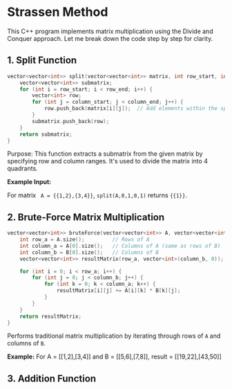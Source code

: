 # Strassen Method
This C++ program implements matrix multiplication using the Divide and Conquer approach. Let me break down the code step by step for clarity.

## 1. Split Function

``` C++
vector<vector<int>> split(vector<vector<int>> matrix, int row_start, int row_end, int column_start, int column_end) {
    vector<vector<int>> submatrix;
    for (int i = row_start; i < row_end; i++) {
        vector<int> row;
        for (int j = column_start; j < column_end; j++) {
            row.push_back(matrix[i][j]);  // Add elements within the specified range
        }
        submatrix.push_back(row);
    }
    return submatrix;
}
```
Purpose:
This function extracts a submatrix from the given matrix by specifying row and column ranges. It's used to divide the matrix into 4 quadrants.

**Example Input:**

For matrix ` A = {{1,2},{3,4}}`,
`split(A,0,1,0,1)` returns `{{1}}`.

## 2. Brute-Force Matrix Multiplication

``` C++
vector<vector<int>> bruteForce(vector<vector<int>> A, vector<vector<int>> B) {
    int row_a = A.size();         // Rows of A
    int column_a = A[0].size();   // Columns of A (same as rows of B)
    int column_b = B[0].size();   // Columns of B
    vector<vector<int>> resultMatrix(row_a, vector<int>(column_b, 0));

    for (int i = 0; i < row_a; i++) {
        for (int j = 0; j < column_b; j++) {
            for (int k = 0; k < column_a; k++) {
                resultMatrix[i][j] += A[i][k] * B[k][j];
            }
        }
    }
    return resultMatrix;
}
```
Performs traditional matrix multiplication by iterating through rows of `A` and columns of `B`.

**Example:**
For A = [[1,2],[3,4]] and B = [[5,6],[7,8]],
result = [[19,22],[43,50]]

## 3. Addition Function
